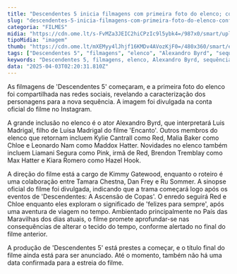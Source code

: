 ```yaml
---
title: "Descendentes 5 inicia filmagens com primeira foto do elenco; confira"
slug: "descendentes-5-inicia-filmagens-com-primeira-foto-do-elenco-confira"
categoria: "FILMES"
midia: "https://cdn.ome.lt/s-FvMZa3JEIC2hiCPzIc9l5ybk4=/987x0/smart/uploads/conteudo/fotos/disneydescendants_1743602407_3601920519771050455_1282056795.png"
tipoMidia: "imagem"
thumb: "https://cdn.ome.lt/mXEMyy4lJhjf16KMDv4AVozKjF0=/480x360/smart/extras/conteudos/disneydescendants_1743602407_3601920519771050455_1282056795.png"
tags: ["Descendentes 5", "filmagens", "elenco", "Alexandro Byrd", "sequência", "País das Maravilhas", "viagem no tempo", "estreia de filme"]
keywords: "Descendentes 5, filmagens, elenco, Alexandro Byrd, sequência, País das Maravilhas, viagem no tempo, estreia de filme"
data: "2025-04-03T02:20:31.810Z"
---
```


As filmagens de 'Descendentes 5' começaram, e a primeira foto do elenco foi compartilhada nas redes sociais, revelando a caracterização dos personagens para a nova sequência. A imagem foi divulgada na conta oficial do filme no Instagram.

A grande inclusão no elenco é o ator Alexandro Byrd, que interpretará Luis Madrigal, filho de Luisa Madrigal do filme 'Encanto'. Outros membros do elenco que retornam incluem Kylie Cantrall como Red, Malia Baker como Chloe e Leonardo Nam como Maddox Hatter. Novidades no elenco também incluem Liamani Segura como Pink, irmã de Red, Brendon Tremblay como Max Hatter e Kiara Romero como Hazel Hook.

A direção do filme está a cargo de Kimmy Gatewood, enquanto o roteiro é uma colaboração entre Tamara Chestna, Dan Frey e Ru Sommer. A sinopse oficial do filme foi divulgada, indicando que a trama começará logo após os eventos de 'Descendentes: A Ascensão de Copas'. O enredo seguirá Red e Chloe enquanto eles exploram o significado de 'felizes para sempre', após uma aventura de viagem no tempo. Ambientado principalmente no País das Maravilhas dos dias atuais, o filme promete aprofundar-se nas consequências de alterar o tecido do tempo, conforme alertado no final do filme anterior.

A produção de 'Descendentes 5' está prestes a começar, e o título final do filme ainda está para ser anunciado. Até o momento, também não há uma data confirmada para a estreia do filme.